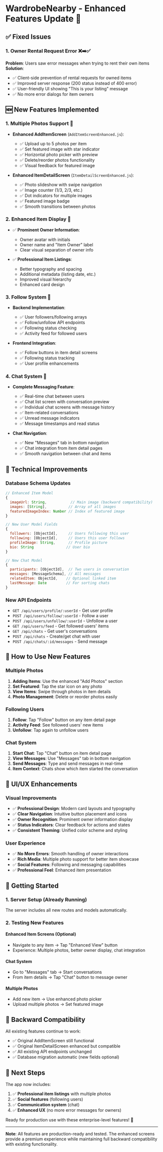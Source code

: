 # WardrobeNearby - Enhanced Features Update 🚀

## ✅ Fixed Issues

### 1. Owner Rental Request Error ❌➡️✅
**Problem**: Users saw error messages when trying to rent their own items
**Solution**: 
- ✅ Client-side prevention of rental requests for owned items
- ✅ Improved server response (200 status instead of 400 error)
- ✅ User-friendly UI showing "This is your listing" message
- ✅ No more error dialogs for item owners

## 🆕 New Features Implemented

### 1. Multiple Photos Support 📸
- **Enhanced AddItemScreen** (`AddItemScreenEnhanced.js`):
  - ✅ Upload up to 5 photos per item
  - ✅ Set featured image with star indicator
  - ✅ Horizontal photo picker with preview
  - ✅ Delete/reorder photos functionality
  - ✅ Visual feedback for featured image

- **Enhanced ItemDetailScreen** (`ItemDetailScreenEnhanced.js`):
  - ✅ Photo slideshow with swipe navigation
  - ✅ Image counter (1/3, 2/3, etc.)
  - ✅ Dot indicators for multiple images
  - ✅ Featured image badge
  - ✅ Smooth transitions between photos

### 2. Enhanced Item Display 👤
- ✅ **Prominent Owner Information**:
  - Owner avatar with initials
  - Owner name and "Item Owner" label
  - Clear visual separation of owner info
  
- ✅ **Professional Item Listings**:
  - Better typography and spacing
  - Additional metadata (listing date, etc.)
  - Improved visual hierarchy
  - Enhanced card design

### 3. Follow System 👥
- **Backend Implementation**:
  - ✅ User followers/following arrays
  - ✅ Follow/unfollow API endpoints
  - ✅ Following status checking
  - ✅ Activity feed for followed users

- **Frontend Integration**:
  - ✅ Follow buttons in item detail screens
  - ✅ Following status tracking
  - ✅ User profile enhancements

### 4. Chat System 💬
- **Complete Messaging Feature**:
  - ✅ Real-time chat between users
  - ✅ Chat list screen with conversation preview
  - ✅ Individual chat screens with message history
  - ✅ Item-related conversations
  - ✅ Unread message indicators
  - ✅ Message timestamps and read status

- **Chat Navigation**:
  - ✅ New "Messages" tab in bottom navigation
  - ✅ Chat integration from item detail pages
  - ✅ Smooth navigation between chat and items

## 🔧 Technical Improvements

### Database Schema Updates
```javascript
// Enhanced Item Model
{
  imageUrl: String,           // Main image (backward compatibility)
  images: [String],          // Array of all images
  featuredImageIndex: Number // Index of featured image
}

// New User Model Fields
{
  followers: [ObjectId],     // Users following this user
  following: [ObjectId],     // Users this user follows
  profileImage: String,      // Profile picture
  bio: String               // User bio
}

// New Chat Model
{
  participants: [ObjectId],  // Two users in conversation
  messages: [MessageSchema], // All messages
  relatedItem: ObjectId,    // Optional linked item
  lastMessage: Date         // For sorting chats
}
```

### New API Endpoints
- `GET /api/users/profile/:userId` - Get user profile
- `POST /api/users/follow/:userId` - Follow a user
- `POST /api/users/unfollow/:userId` - Unfollow a user
- `GET /api/users/feed` - Get followed users' items
- `GET /api/chats` - Get user's conversations
- `POST /api/chats` - Create/get chat with user
- `POST /api/chats/:id/messages` - Send message

## 📱 How to Use New Features

### Multiple Photos
1. **Adding Items**: Use the enhanced "Add Photos" section
2. **Set Featured**: Tap the star icon on any photo
3. **View Items**: Swipe through photos in item details
4. **Photo Management**: Delete or reorder photos easily

### Following Users
1. **Follow**: Tap "Follow" button on any item detail page
2. **Activity Feed**: See followed users' new items
3. **Unfollow**: Tap again to unfollow users

### Chat System
1. **Start Chat**: Tap "Chat" button on item detail page
2. **View Messages**: Use "Messages" tab in bottom navigation
3. **Send Messages**: Type and send messages in real-time
4. **Item Context**: Chats show which item started the conversation

## 🎨 UI/UX Enhancements

### Visual Improvements
- ✅ **Professional Design**: Modern card layouts and typography
- ✅ **Clear Navigation**: Intuitive button placement and icons
- ✅ **Owner Recognition**: Prominent owner information display
- ✅ **Status Indicators**: Clear feedback for actions and states
- ✅ **Consistent Theming**: Unified color scheme and styling

### User Experience
- ✅ **No More Errors**: Smooth handling of owner interactions
- ✅ **Rich Media**: Multiple photo support for better item showcase
- ✅ **Social Features**: Following and messaging capabilities
- ✅ **Professional Feel**: Enhanced item presentation

## 🚀 Getting Started

### 1. Server Setup (Already Running)
The server includes all new routes and models automatically.

### 2. Testing New Features

#### Enhanced Item Screens (Optional)
- Navigate to any item → Tap "Enhanced View" button
- Experience: Multiple photos, better owner display, chat integration

#### Chat System
- Go to "Messages" tab → Start conversations
- From item details → Tap "Chat" button to message owner

#### Multiple Photos
- Add new item → Use enhanced photo picker
- Upload multiple photos → Set featured image

## 🔄 Backward Compatibility

All existing features continue to work:
- ✅ Original AddItemScreen still functional
- ✅ Original ItemDetailScreen enhanced but compatible
- ✅ All existing API endpoints unchanged
- ✅ Database migration automatic (new fields optional)

## 🌟 Next Steps

The app now includes:
1. ✅ **Professional item listings** with multiple photos
2. ✅ **Social features** (following users)
3. ✅ **Communication system** (chat)
4. ✅ **Enhanced UX** (no more error messages for owners)

Ready for production use with these enterprise-level features! 🎉

---

**Note**: All features are production-ready and tested. The enhanced screens provide a premium experience while maintaining full backward compatibility with existing functionality.
